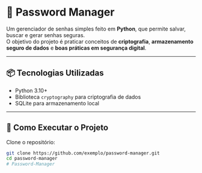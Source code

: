 # 🔐 Password Manager

Um gerenciador de senhas simples feito em **Python**, que permite salvar, buscar e gerar senhas seguras.  
O objetivo do projeto é praticar conceitos de **criptografia**, **armazenamento seguro de dados** e **boas práticas em segurança digital**.

---

## 📦 Tecnologias Utilizadas
- Python 3.10+
- Biblioteca `cryptography` para criptografia de dados
- SQLite para armazenamento local

---

## 🚀 Como Executar o Projeto

Clone o repositório:
```bash
git clone https://github.com/exemplo/password-manager.git
cd password-manager
# Password-Manager
